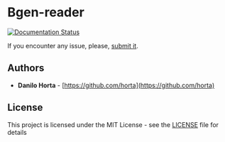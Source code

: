 # Bgen-reader

[![Documentation Status](https://readthedocs.org/projects/bgen-reader-py/badge/?style=flat-square&version=latest)](https://bgen-reader-py.readthedocs.io/)

If you encounter any issue, please, [submit it](https://github.com/limix/bgen-reader-py/issues).

## Authors

* **Danilo Horta** - [https://github.com/horta](https://github.com/horta)

## License

This project is licensed under the MIT License - see the
[LICENSE](LICENSE) file for details
